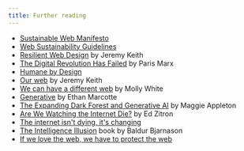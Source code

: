 ```yaml
---
title: Further reading
---
```


- [Sustainable Web Manifesto](https://www.sustainablewebmanifesto.com/)
- [Web Sustainability Guidelines](https://w3c.github.io/sustyweb)
- [Resilient Web Design](https://resilientwebdesign.com) by Jeremy Keith
- [The Digital Revolution Has Failed](https://disconnect.blog/the-digital-revolution-has-failed/) by Paris Marx
- [Humane by Design](https://humanebydesign.com)
- [Our web](https://adactio.com/journal/21098) by Jeremy Keith
- [We can have a different web](https://www.citationneeded.news/we-can-have-a-different-web/) by Molly White
- [Generative](https://ethanmarcotte.com/wrote/generative/) by Ethan Marcotte
- [The Expanding Dark Forest and Generative AI](https://maggieappleton.com/ai-dark-forest) by Maggie Appleton
- [Are We Watching the Internet Die?](https://www.wheresyoured.at/are-we-watching-the-internet-die/) by Ed Zitron
- [The internet isn't dying, it's changing](https://coryd.dev/posts/2024/the-internet-isnt-dying-its-changing/)
- [The Intelligence Illusion](https://illusion.baldurbjarnason.com/) book by Baldur Bjarnason
- [If we love the web, we have to protect the web](https://webwewant.org/news/love-web-protect-web/)

